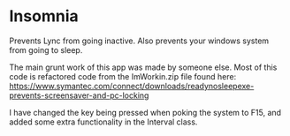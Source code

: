 # Insomnia

Prevents Lync from going inactive. Also prevents your windows system from going to sleep.

The main grunt work of this app was made by someone else. Most of this code is refactored code from the ImWorkin.zip file found here: https://www.symantec.com/connect/downloads/readynosleepexe-prevents-screensaver-and-pc-locking

I have changed the key being pressed when poking the system to F15, and added some extra functionality in the Interval class.
